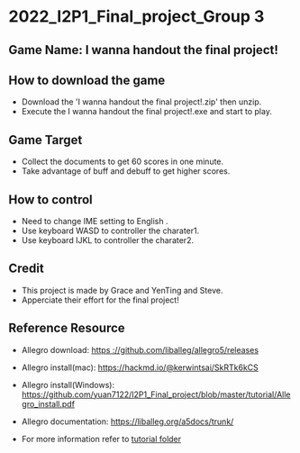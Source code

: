 # 2022_I2P1_Final_project_Group 3

## Game Name: I wanna handout the final project!

## How to download the game
- Download the 'I wanna handout the final project!.zip' then unzip.
- Execute the I wanna handout the final project!.exe and start to play.

## Game Target
- Collect the documents to get 60 scores in one minute.
- Take advantage of buff and debuff to get higher scores.

## How to control
- Need to change IME setting to English  .
- Use keyboard WASD to controller the charater1.
- Use keyboard IJKL to controller the charater2.

## Credit
- This project is made by Grace and YenTing and Steve.
- Apperciate their effort for the final project!

## Reference Resource

- Allegro download: [https ://github.com/liballeg/allegro5/releases](https://github.com/liballeg/allegro5/releases)

- Allegro install(mac): https://hackmd.io/@kerwintsai/SkRTk6kCS
- Allegro install(Windows):  https://github.com/yuan7122/I2P1_Final_project/blob/master/tutorial/Allegro_install.pdf
- Allegro documentation: https://liballeg.org/a5docs/trunk/
- For more information refer to [tutorial folder](https://github.com/yuan7122/I2P1_Final_project/tree/master/tutorial)
